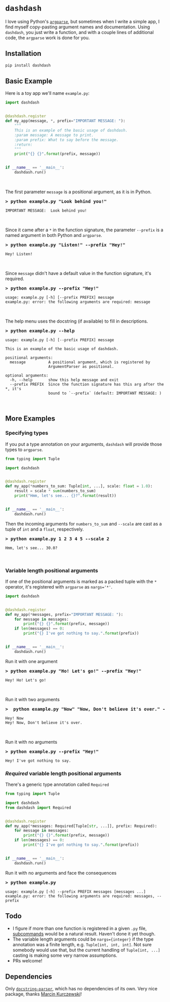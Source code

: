 # `dashdash`

I love using Python's [`argparse`](https://docs.python.org/3/library/argparse.html), but sometimes when I write a simple app, I find myself copy-pasting argument names and documentation. Using `dashdash`, you just write a function, and with a couple lines of additional code, the `argparse` work is done for you.

## Installation

```bash
pip install dashdash
```

## Basic Example

Here is a toy app we'll name `example.py`:
```python
import dashdash


@dashdash.register
def my_app(message, *, prefix="IMPORTANT MESSAGE: "):
    """
    This is an example of the basic usage of dashdash.
    :param message: A message to print.
    :param prefix: What to say before the message.
    :return:
    """
    print("{} {}".format(prefix, message))


if __name__ == '__main__':
    dashdash.run()
```

<br/>

The first parameter `message` is a positional argument, as it is in Python.
<pre style="font-weight: bold;">&gt; python example.py "Look behind you!"</pre>

```
IMPORTANT MESSAGE:  Look behind you!
```

<br/>

Since it came after a `*` in the function signature, the parameter `--prefix` is a named argument in both Python and `argparse`.

<pre style="font-weight: bold;">&gt; python example.py "Listen!" --prefix "Hey!"</pre>

```
Hey! Listen!
```

<br/>

Since `message` didn't have a default value in the function signature, it's required.

<pre style="font-weight: bold;">&gt; python example.py --prefix "Hey!"</pre>

```
usage: example.py [-h] [--prefix PREFIX] message
example.py: error: the following arguments are required: message
```

<br/>

The help menu uses the docstring (if available) to fill in descriptions.

<pre style="font-weight: bold;">&gt; python example.py --help</pre>
```
usage: example.py [-h] [--prefix PREFIX] message

This is an example of the basic usage of dashdash.

positional arguments:
  message          A positional argument, which is registered by
                   ArgumentParser as positional.

optional arguments:
  -h, --help       show this help message and exit
  --prefix PREFIX  Since the function signature has this arg after the *, it's
                   bound to `--prefix` (default: IMPORTANT MESSAGE: )

```

<br/>

## More Examples

### Specifying types

If you put a type annotation on your arguments, `dashdash` will provide those types to `argparse`.

```python
from typing import Tuple

import dashdash


@dashdash.register
def my_app(*numbers_to_sum: Tuple[int, ...], scale: float = 1.0):
    result = scale * sum(numbers_to_sum)
    print("Hmm, let's see... {}?".format(result))


if __name__ == '__main__':
    dashdash.run()

```

Then the incoming arguments for `numbers_to_sum` and `--scale` are cast as a tuple of `int` and a `float`, respectively.

<pre style="font-weight: bold;">&gt; python example.py 1 2 3 4 5 --scale 2</pre>

```
Hmm, let's see... 30.0?
```

<br/>


### Variable length positional arguments

If one of the positional arguments is marked as a packed tuple with the `*` operator, it's registered with `argparse` as `nargs='*'`.

```python
import dashdash


@dashdash.register
def my_app(*messages, prefix="IMPORTANT MESSAGE: "):
    for message in messages:
        print("{} {}".format(prefix, message))
    if len(messages) == 0:
        print("{} I've got nothing to say.".format(prefix))


if __name__ == '__main__':
    dashdash.run()

```

Run it with one argument

<pre style="font-weight: bold;">&gt; python example.py "Ho! Let's go!" --prefix "Hey!"</pre>

```
Hey! Ho! Let's go!
```

<br/>

Run it with two arguments

<pre style="font-weight: bold;">&gt;  python example.py "Now" "Now, Don't believe it's over." --prefix "Hey!"</pre>

```
Hey! Now
Hey! Now, Don't believe it's over.
```

<br/>


Run it with no arguments

<pre style="font-weight: bold;">&gt; python example.py --prefix "Hey!"</pre>

```
Hey! I've got nothing to say.
```

### *Required* variable length positional arguments

There's a generic type annotation called `Required`

```python
from typing import Tuple

import dashdash
from dashdash import Required


@dashdash.register
def my_app(*messages: Required[Tuple[str, ...]], prefix: Required):
    for message in messages:
        print("{} {}".format(prefix, message))
    if len(messages) == 0:
        print("{} I've got nothing to say.".format(prefix))


if __name__ == '__main__':
    dashdash.run()

```

Run it with no arguments and face the consequences 

<pre style="font-weight: bold;">&gt; python example.py</pre>

```
usage: example.py [-h] --prefix PREFIX messages [messages ...]
example.py: error: the following arguments are required: messages, --prefix
```

## Todo

- I figure if more than one function is registered in a given `.py` file, [subcommands](https://docs.python.org/3/library/argparse.html#sub-commands) would be a natural result. Haven't done it yet though.
- The variable length arguments could be `nargs={integer}` if the type annotation was a finite length, e.g. `Tuple[int, int, int]`. Not sure somebody would use that, but the current handling of `Tuple[int, ...]` casting is making some very narrow assumptions.
- PRs welcome!

## Dependencies

Only [`docstring-parser`](https://pypi.org/project/docstring-parser/), which has no dependencies of its own. Very nice package, thanks [Marcin Kurczewski](https://github.com/rr-)!
